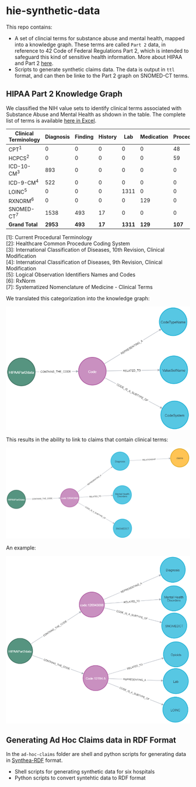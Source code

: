 # hie-synthetic-data
This repo contains:
- A set of clincial terms for substance abuse and mental health, mapped into a knowledge graph. These terms are called `Part 2` data, in reference to 42 Code of Federal Regulations Part 2, which is intended to safeguard this kind of sensitive health information. More about HIPAA and Part 2 [here](https://www.hhs.gov/hipaa/for-professionals/special-topics/hipaa-part-2/index.html).
- Scripts to generate synthetic claims data. The data is output in `ttl` format, and can then be linke to the Part 2 graph on SNOMED-CT terms.

## HIPAA Part 2 Knowledge Graph
We classified the NIH value sets to identify clinical terms associated with Substance Abuse and Mental Health as shdown in the table. The complete list of terms is available [here in Excel](https://github.com/Ebiquity/hie-synthetic-data/raw/refs/heads/main/HIPAA%20PART2%20NIH%20CODE%20SET.xlsx).


| **Clinical Terminology** | **Diagnosis** | **Finding** | **History** | **Lab** | **Medication** | **Procedure** | **Total** |
|--------------------------|---------------|-------------|-------------|---------|----------------|---------------|-----------|
| CPT<sup>1</sup>                   | 0             | 0           | 0           | 0       | 0              | 48            | 48        |
| HCPCS<sup>2</sup>                 | 0             | 0           | 0           | 0       | 0              | 59            | 59        |
| ICD-10-CM<sup>3</sup>            | 893           | 0           | 0           | 0       | 0              | 0             | 893       |
| ICD-9-CM<sup>4</sup>              | 522           | 0           | 0           | 0       | 0              | 0             | 522       |
| LOINC<sup>5</sup>                 | 0             | 0           | 0           | 1311    | 0              | 0             | 1311      |
| RXNORM<sup>6</sup>                | 0             | 0           | 0           | 0       | 129            | 0             | 129       |
| SNOMED-CT<sup>7</sup>            | 1538          | 493         | 17          | 0       | 0              | 0             | 2048      |
| **Grand Total**           | **2953**      | **493**     | **17**      | **1311**| **129**        | **107**       | **5010**  |

[1]: Current Procedural Terminology  
[2]: Healthcare Common Procedure Coding System  
[3]: International Classification of Diseases, 10th Revision, Clinical Modification  
[4]: International Classification of Diseases, 9th Revision, Clinical Modification  
[5]: Logical Observation Identifiers Names and Codes  
[6]: RxNorm  
[7]: Systematized Nomenclature of Medicine - Clinical Terms

We translated this categorization into the knowledge graph:

![Knowledge Graph](./images/graph2.png)

This results in the ability to link to claims that contain clinical terms:

![Knowledge Graph Linked to Claims](./images/graph1.png)

An example:

![Knowledge Graph Example](./images/graph3.png)

## Generating Ad Hoc Claims data in RDF Format
In the `ad-hoc-claims` folder are shell and python scripts for generating data in [Synthea-RDF](https://github.com/leroykim/synthea-rdf/tree/main) format. 
- Shell scripts for generating synthetic data for six hospitals
- Python scripts to convert syntehtic data to RDF format
